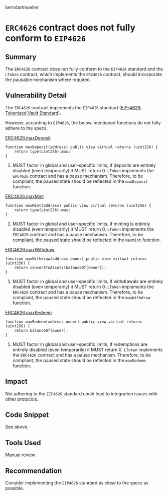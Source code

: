 berndartmueller
# `ERC4626` contract does not fully conform to `EIP4626`

## Summary

The `ERC4626` contract does not fully conform to the `EIP4626` standard and the `LToken` contract, which implements the `ERC4626` contract, should incorporate the pausable mechanism where required.

## Vulnerability Detail

The `ERC4626` contract implements the `EIP4626` standard ([EIP-4626: Tokenized Vault Standard](https://eips.ethereum.org/EIPS/eip-4626)).

However, according to `EIP4626`, the below-mentioned functions do not fully adhere to the specs.

[ERC4626.maxDeposit](https://github.com/sentimentxyz/protocol/blob/4e45871e4540df0f189f6c89deb8d34f24930120/src/tokens/utils/ERC4626.sol#L162-L164)

```solidity
function maxDeposit(address) public view virtual returns (uint256) {
    return type(uint256).max;
}
```

1. MUST factor in global and user-specific limits, if deposits are entirely disabled (even temporarily) it MUST return 0. `LToken` implements the `ERC4626` contract and has a pause mechanism. Therefore, to be compliant, the paused state should be reflected in the `maxDeposit` function.

[ERC4626.maxMint](https://github.com/sentimentxyz/protocol/blob/4e45871e4540df0f189f6c89deb8d34f24930120/src/tokens/utils/ERC4626.sol#L166-L168)

```solidity
function maxMint(address) public view virtual returns (uint256) {
    return type(uint256).max;
}
```

1. MUST factor in global and user-specific limits, if minting is entirely disabled (even temporarily) it MUST return 0. `LToken` implements the `ERC4626` contract and has a pause mechanism. Therefore, to be compliant, the paused state should be reflected in the `maxMint` function.

[ERC4626.maxWithdraw](https://github.com/sentimentxyz/protocol/blob/4e45871e4540df0f189f6c89deb8d34f24930120/src/tokens/utils/ERC4626.sol#L170-L172)

```solidity
function maxWithdraw(address owner) public view virtual returns (uint256) {
    return convertToAssets(balanceOf[owner]);
}
```

1. MUST factor in global and user-specific limits, if withdrawals are entirely disabled (even temporarily) it MUST return 0. `LToken` implements the `ERC4626` contract and has a pause mechanism. Therefore, to be compliant, the paused state should be reflected in the `maxWithdraw` function.

[ERC4626.maxRedeem](https://github.com/sentimentxyz/protocol/blob/4e45871e4540df0f189f6c89deb8d34f24930120/src/tokens/utils/ERC4626.sol#L174-L176)

```solidity
function maxRedeem(address owner) public view virtual returns (uint256) {
    return balanceOf[owner];
}
```

1. MUST factor in global and user-specific limits, if redemptions are entirely disabled (even temporarily) it MUST return 0. `LToken` implements the `ERC4626` contract and has a pause mechanism. Therefore, to be compliant, the paused state should be reflected in the `maxRedeem` function.

## Impact

Not adhering to the `EIP4626` standard could lead to integration issues with other protocols.

## Code Snippet

See above.

## Tools Used

Manual review

## Recommendation

Consider implementing the `EIP4626` standard as close to the specs as possible.
